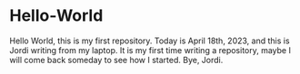 # Hello-World
Hello World, this is my first repository.
Today is April 18th, 2023, and this is Jordi writing from my laptop. It is my first time writing a repository, maybe I will come back someday to see how I started.
Bye,
Jordi.
